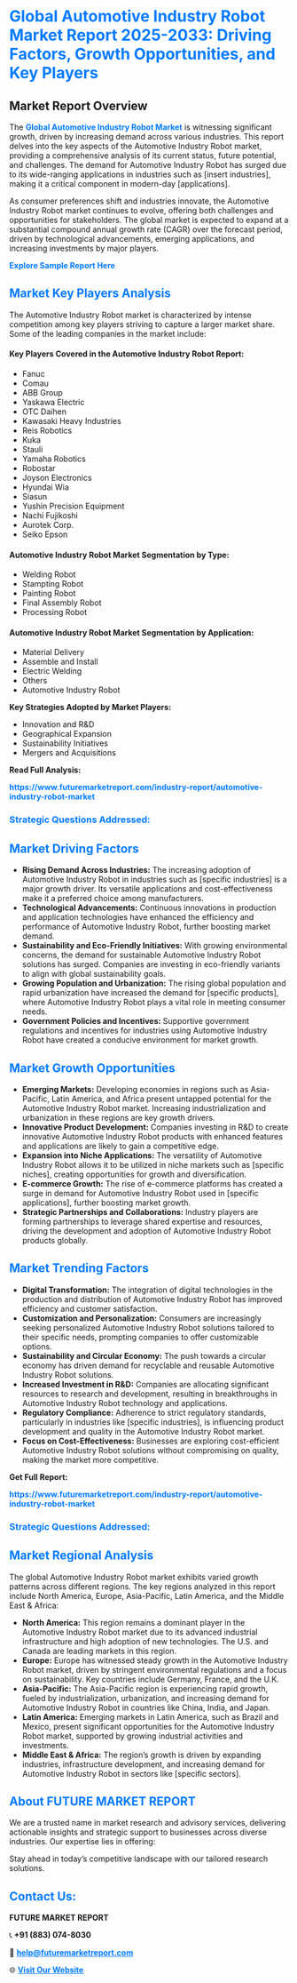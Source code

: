 <h1 style="color: #007BFF;">Global Automotive Industry Robot Market Report 2025-2033: Driving Factors, Growth Opportunities, and Key Players</h1>

<section id="overview">
<h2>Market Report Overview</h2>
<p>The <a href="https://www.futuremarketreport.com/industry-report/automotive-industry-robot-market" style="color: #007BFF; text-decoration: none;"><strong>Global Automotive Industry Robot Market</strong></a> is witnessing significant growth, driven by increasing demand across various industries. This report delves into the key aspects of the Automotive Industry Robot market, providing a comprehensive analysis of its current status, future potential, and challenges. The demand for Automotive Industry Robot has surged due to its wide-ranging applications in industries such as [insert industries], making it a critical component in modern-day [applications].</p>
<p>As consumer preferences shift and industries innovate, the Automotive Industry Robot market continues to evolve, offering both challenges and opportunities for stakeholders. The global market is expected to expand at a substantial compound annual growth rate (CAGR) over the forecast period, driven by technological advancements, emerging applications, and increasing investments by major players.</p>
</section>

<section id="overview">
<p><a href="https://www.futuremarketreport.com/request-sample/reportId=111248" style="color: #007BFF; text-decoration: none;"><strong>Explore Sample Report Here</strong></a></p>
</section>

<section id="key-players">
<h2 style="color: #007BFF;">Market Key Players Analysis</h2>
<p>The Automotive Industry Robot market is characterized by intense competition among key players striving to capture a larger market share. Some of the leading companies in the market include:</p>
<h4>Key Players Covered in the Automotive Industry Robot Report:</h4>
<ul><li>Fanuc</li><li>Comau</li><li>ABB Group</li><li>Yaskawa Electric</li><li>OTC Daihen</li><li>Kawasaki Heavy Industries</li><li>Reis Robotics</li><li>Kuka</li><li>Stauli</li><li>Yamaha Robotics</li><li>Robostar</li><li>Joyson Electronics</li><li>Hyundai Wia</li><li>Siasun</li><li>Yushin Precision Equipment</li><li>Nachi Fujikoshi</li><li>Aurotek Corp.</li><li>Seiko Epson</li></ul>
<h4>Automotive Industry Robot Market Segmentation by Type:</h4>
<ul><li>Welding Robot</li><li>Stampting Robot</li><li>Painting Robot</li><li>Final Assembly Robot</li><li>Processing Robot</li></ul>

<h4>Automotive Industry Robot Market Segmentation by Application:</h4>
<ul><li>Material Delivery</li><li>Assemble and Install</li><li>Electric Welding</li><li>Others</li><li>Automotive Industry Robot</li></ul>
<p><strong>Key Strategies Adopted by Market Players:</strong></p>
<ul>
<li>Innovation and R&D</li>
<li>Geographical Expansion</li>
<li>Sustainability Initiatives</li>
<li>Mergers and Acquisitions</li>
</ul>
</section>

<section>
<p><strong>Read Full Analysis: </strong></p><a href="https://www.futuremarketreport.com/industry-report/automotive-industry-robot-market" style="color: #007BFF; text-decoration: none;"><strong>https://www.futuremarketreport.com/industry-report/automotive-industry-robot-market</strong></a>
<h3 style="color: #007BFF;">Strategic Questions Addressed:</h3>
</section>

<section id="driving-factors">
<h2 style="color: #007BFF;">Market Driving Factors</h2>
<ul>
<li><strong>Rising Demand Across Industries:</strong> The increasing adoption of Automotive Industry Robot in industries such as [specific industries] is a major growth driver. Its versatile applications and cost-effectiveness make it a preferred choice among manufacturers.</li>
<li><strong>Technological Advancements:</strong> Continuous innovations in production and application technologies have enhanced the efficiency and performance of Automotive Industry Robot, further boosting market demand.</li>
<li><strong>Sustainability and Eco-Friendly Initiatives:</strong> With growing environmental concerns, the demand for sustainable Automotive Industry Robot solutions has surged. Companies are investing in eco-friendly variants to align with global sustainability goals.</li>
<li><strong>Growing Population and Urbanization:</strong> The rising global population and rapid urbanization have increased the demand for [specific products], where Automotive Industry Robot plays a vital role in meeting consumer needs.</li>
<li><strong>Government Policies and Incentives:</strong> Supportive government regulations and incentives for industries using Automotive Industry Robot have created a conducive environment for market growth.</li>
</ul>
</section>

<section id="growth-opportunities">
<h2 style="color: #007BFF;">Market Growth Opportunities</h2>
<ul>
<li><strong>Emerging Markets:</strong> Developing economies in regions such as Asia-Pacific, Latin America, and Africa present untapped potential for the Automotive Industry Robot market. Increasing industrialization and urbanization in these regions are key growth drivers.</li>
<li><strong>Innovative Product Development:</strong> Companies investing in R&D to create innovative Automotive Industry Robot products with enhanced features and applications are likely to gain a competitive edge.</li>
<li><strong>Expansion into Niche Applications:</strong> The versatility of Automotive Industry Robot allows it to be utilized in niche markets such as [specific niches], creating opportunities for growth and diversification.</li>
<li><strong>E-commerce Growth:</strong> The rise of e-commerce platforms has created a surge in demand for Automotive Industry Robot used in [specific applications], further boosting market growth.</li>
<li><strong>Strategic Partnerships and Collaborations:</strong> Industry players are forming partnerships to leverage shared expertise and resources, driving the development and adoption of Automotive Industry Robot products globally.</li>
</ul>
</section>

<section id="trending-factors">
<h2 style="color: #007BFF;">Market Trending Factors</h2>
<ul>
<li><strong>Digital Transformation:</strong> The integration of digital technologies in the production and distribution of Automotive Industry Robot has improved efficiency and customer satisfaction.</li>
<li><strong>Customization and Personalization:</strong> Consumers are increasingly seeking personalized Automotive Industry Robot solutions tailored to their specific needs, prompting companies to offer customizable options.</li>
<li><strong>Sustainability and Circular Economy:</strong> The push towards a circular economy has driven demand for recyclable and reusable Automotive Industry Robot solutions.</li>
<li><strong>Increased Investment in R&D:</strong> Companies are allocating significant resources to research and development, resulting in breakthroughs in Automotive Industry Robot technology and applications.</li>
<li><strong>Regulatory Compliance:</strong> Adherence to strict regulatory standards, particularly in industries like [specific industries], is influencing product development and quality in the Automotive Industry Robot market.</li>
<li><strong>Focus on Cost-Effectiveness:</strong> Businesses are exploring cost-efficient Automotive Industry Robot solutions without compromising on quality, making the market more competitive.</li>
</ul>
</section>

<section>
<p><strong>Get Full Report: </strong></p><a href="https://www.futuremarketreport.com/industry-report/automotive-industry-robot-market" style="color: #007BFF; text-decoration: none;"><strong>https://www.futuremarketreport.com/industry-report/automotive-industry-robot-market</strong></a>
<h3 style="color: #007BFF;">Strategic Questions Addressed:</h3>
</section>


<section id="regional-analysis">
<h2 style="color: #007BFF;">Market Regional Analysis</h2>
<p>The global Automotive Industry Robot market exhibits varied growth patterns across different regions. The key regions analyzed in this report include North America, Europe, Asia-Pacific, Latin America, and the Middle East & Africa:</p>
<ul>
<li><strong>North America:</strong> This region remains a dominant player in the Automotive Industry Robot market due to its advanced industrial infrastructure and high adoption of new technologies. The U.S. and Canada are leading markets in this region.</li>
<li><strong>Europe:</strong> Europe has witnessed steady growth in the Automotive Industry Robot market, driven by stringent environmental regulations and a focus on sustainability. Key countries include Germany, France, and the U.K.</li>
<li><strong>Asia-Pacific:</strong> The Asia-Pacific region is experiencing rapid growth, fueled by industrialization, urbanization, and increasing demand for Automotive Industry Robot in countries like China, India, and Japan.</li>
<li><strong>Latin America:</strong> Emerging markets in Latin America, such as Brazil and Mexico, present significant opportunities for the Automotive Industry Robot market, supported by growing industrial activities and investments.</li>
<li><strong>Middle East & Africa:</strong> The region’s growth is driven by expanding industries, infrastructure development, and increasing demand for Automotive Industry Robot in sectors like [specific sectors].</li>
</ul>
</section>

<footer>
<h2 style="color: #007BFF;">About FUTURE MARKET REPORT</h2>
<p>We are a trusted name in market research and advisory services, delivering actionable insights and strategic support to businesses across diverse industries. Our expertise lies in offering:</p>

<p>Stay ahead in today’s competitive landscape with our tailored research solutions.</p>

<h2 style="color: #007BFF;">Contact Us:</h2>
<p><strong>FUTURE MARKET REPORT</strong></p>
<p>📞 <strong>+91 (883) 074-8030</strong></p>
<p>📧 <strong><a href="mailto:help@futuremarketreport.com" style="color: #007BFF;">help@futuremarketreport.com</a></strong></p>
<p>🌐 <strong><a href="https://www.futuremarketreport.com/" style="color: #007BFF;">Visit Our Website</a></strong></p>
</footer>